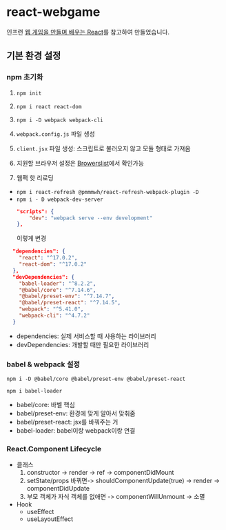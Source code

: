 # react-webgame
인프런 [웹 게임을 만들며 배우는 React][lecture]를 참고하여 만들었습니다. 

## 기본 환경 설정

### npm 초기화

1. `npm init`

2. `npm i react react-dom`

3. `npm i -D webpack webpack-cli`

4. `webpack.config.js` 파일 생성

5. `client.jsx` 파일 생성: 스크립트로 불러오지 않고 모듈 형태로 가져옴

6. 지원할 브라우저 설정은 [Browerslist][browserslist]에서 확인가능

7. 웹팩 핫 리로딩

- `npm i react-refresh @pmmmwh/react-refresh-webpack-plugin -D`
- `npm i - D webpack-dev-server`
    ```json
    "scripts": {
        "dev": "webpack serve --env development"
    },
    ```
    이렇게 변경
```json
  "dependencies": {
    "react": "^17.0.2",
    "react-dom": "^17.0.2"
  },
  "devDependencies": {
    "babel-loader": "^8.2.2",
    "@babel/core": "^7.14.6",
    "@babel/preset-env": "^7.14.7",
    "@babel/preset-react": "^7.14.5",
    "webpack": "^5.41.0",
    "webpack-cli": "^4.7.2"
  }
```

- dependencies: 실제 서비스할 때 사용하는 라이브러리
- devDependencies: 개발할 때만 필요한 라이브러리

### babel & webpack 설정

`npm i -D @babel/core @babel/preset-env @babel/preset-react`

`npm i babel-loader`

- babel/core: 바벨 핵심
- babel/preset-env: 환경에 맞게 알아서 맞춰줌
- babel/preset-react: jsx를 바꿔주는 거
- babel-loader: babel이랑 webpack이랑 연결

[browserslist]: https://github.com/browserslist/browserslist
[lecture]: https://www.inflearn.com/course/web-game-react

### React.Component Lifecycle
- 클래스
  1. constructor -> render -> ref -> componentDidMount
  2. setState/props 바뀌면-> shouldComponentUpdate(true) -> render -> componentDidUpdate
  3. 부모 객체가 자식 객체를 없애면 -> componentWillUnmount -> 소멸
- Hook
  - useEffect
  - useLayoutEffect
